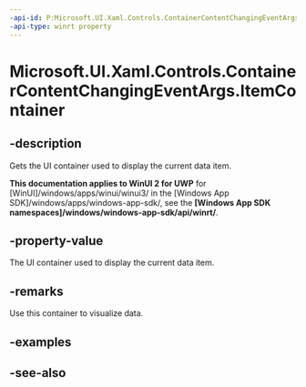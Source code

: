 ```yaml
---
-api-id: P:Microsoft.UI.Xaml.Controls.ContainerContentChangingEventArgs.ItemContainer
-api-type: winrt property
---
```


<!-- Property syntax
public Windows.UI.Xaml.Controls.Primitives.SelectorItem ItemContainer { get; }
-->

# Microsoft.UI.Xaml.Controls.ContainerContentChangingEventArgs.ItemContainer

## -description
Gets the UI container used to display the current data item.

**This documentation applies to WinUI 2 for UWP** for [WinUI]/windows/apps/winui/winui3/ in the [Windows App SDK]/windows/apps/windows-app-sdk/, see the **[Windows App SDK namespaces]/windows/windows-app-sdk/api/winrt/**.

## -property-value
The UI container used to display the current data item.

## -remarks
Use this container to visualize data.

## -examples

## -see-also

